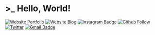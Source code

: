 # >_ Hello, World!

[![Website Portfolio](https://img.shields.io/website?down_color=lightgrey&down_message=offline&logo=%40thehackingsage&up_color=green&up_message=portfolio&url=https%3A%2F%2Fthehackingsage.github.io)](https://thehackingsage.github.io)  [![Website Blog](https://img.shields.io/website?down_color=lightgrey&down_message=offline&logo=%40hacktronian&up_color=green&up_message=blog&url=https%3A%2F%2Fhacktronian.github.io)](https://hacktronian.github.io)  [![Instagram Badge](https://img.shields.io/badge/-Instagram-C13584?style=plastic&labelColor=C13584&logo=instagram&logoColor=white&link=https://www.instagram.com/thehackingsage/)](https://www.instagram.com/thehackingsage/)  [![Github Follow](https://img.shields.io/github/followers/thehackingsage?style=social)](https://github.com/thehackingsage/)  [![Twitter](https://img.shields.io/twitter/follow/thehackingsage?style=social)](https://twitter.com/thehackingsage)  [![Gmail Badge](https://img.shields.io/badge/-Gmail-000000?style=plastic&labelColor=000000&logo=gmail&logoColor=D44638&link=mailto:thehackingsage@gmail.com)](mailto:thehackingsage@gmail.com)

